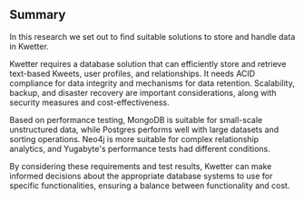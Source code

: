 ## Summary

In this research we set out to find suitable solutions to store and handle data in Kwetter.

Kwetter requires a database solution that can efficiently store and retrieve text-based Kweets, user profiles, and
relationships. It needs ACID compliance for data integrity and mechanisms for data retention. Scalability, backup, and
disaster recovery are important considerations, along with security measures and cost-effectiveness.

Based on performance testing, MongoDB is suitable for small-scale unstructured data, while Postgres performs well with
large datasets and sorting operations. Neo4j is more suitable for complex relationship analytics, and Yugabyte's
performance tests had different conditions.

By considering these requirements and test results, Kwetter can make informed decisions about the appropriate database
systems to use for specific functionalities, ensuring a balance between functionality and cost.




